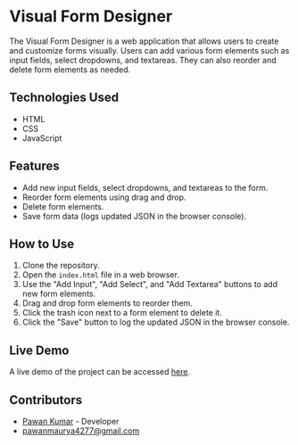 # Visual Form Designer

The Visual Form Designer is a web application that allows users to create and customize forms visually. Users can add various form elements such as input fields, select dropdowns, and textareas. They can also reorder and delete form elements as needed.

## Technologies Used

- HTML
- CSS
- JavaScript 

## Features

- Add new input fields, select dropdowns, and textareas to the form.
- Reorder form elements using drag and drop.
- Delete form elements.
- Save form data (logs updated JSON in the browser console).

## How to Use

1. Clone the repository.
2. Open the `index.html` file in a web browser.
3. Use the "Add Input", "Add Select", and "Add Textarea" buttons to add new form elements.
4. Drag and drop form elements to reorder them.
5. Click the trash icon next to a form element to delete it.
6. Click the "Save" button to log the updated JSON in the browser console.

## Live Demo

A live demo of the project can be accessed [here](https://pawan123pawan.github.io/sunbase-assignment/).

## Contributors

- [Pawan Kumar](#) - Developer
- [pawanmaurya4277@gmail.com](#)



